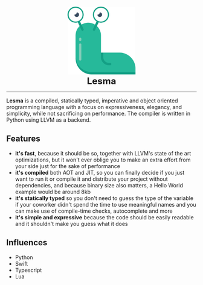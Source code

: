 <p align="center">
<img src="docs/img/logo.svg" height="180px" alt="Lesma Programming Language" title="Lesma Programming Language">
<br><b style="font-size: 24px;">Lesma</b>
</p>

___
**Lesma** is a compiled, statically typed, imperative and object oriented programming language with a focus on expressiveness, elegancy, and simplicity, while not sacrificing on performance. The compiler is written in Python using LLVM as a backend.

## Features
- **it's fast**, because it should be so, together with LLVM's state of the art optimizations, but it won't ever oblige you to make an extra effort from your side just for the sake of performance
- **it's compiled** both AOT and JIT, so you can finally decide if you just want to run it or compile it and distribute your project without dependencies, and because binary size also matters, a Hello World example would be around 8kb
- **it's statically typed** so you don't need to guess the type of the variable if your coworker didn't spend the time to use meaningful names and you can make use of compile-time checks, autocomplete and more
- **it's simple and expressive** because the code should be easily readable and it shouldn't make you guess what it does

## Influences
- Python
- Swift
- Typescript
- Lua

